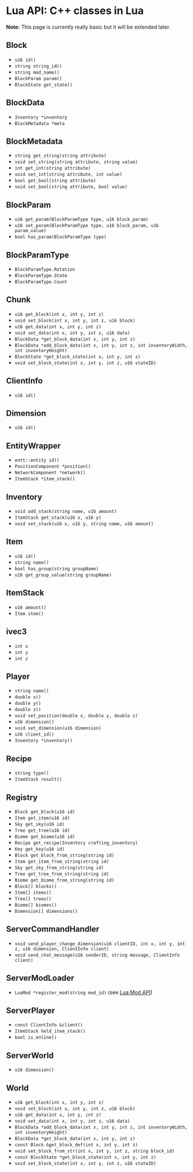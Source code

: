 # Lua API: C++ classes in Lua

**Note:** This page is currently really basic but it will be extended later.

## Block

- `u16 id()`
- `string string_id()`
- `string mod_name()`
- `BlockParam param()`
- `BlockState get_state()`

## BlockData

- `Inventory *inventory`
- `BlockMetadata *meta`

## BlockMetadata

- `string get_string(string attribute)`
- `void set_string(string attribute, string value)`
- `int get_int(string attribute)`
- `void set_int(string attribute, int value)`
- `bool get_bool(string attribute)`
- `void set_bool(string attribute, bool value)`

## BlockParam

- `u16 get_param(BlockParamType type, u16 block_param)`
- `u16 set_param(BlockParamType type, u16 block_param, u16 param_value)`
- `bool has_param(BlockParamType type)`

## BlockParamType

- `BlockParamType.Rotation`
- `BlockParamType.State`
- `BlockParamType.Count`

## Chunk

- `u16 get_block(int x, int y, int z)`
- `void set_block(int x, int y, int z, u16 block)`
- `u16 get_data(int x, int y, int z)`
- `void set_data(int x, int y, int z, u16 data)`
- `BlockData *get_block_data(int x, int y, int z)`
- `BlockData *add_block_data(int x, int y, int z, int inventoryWidth, int inventoryHeight)`
- `BlockState *get_block_state(int x, int y, int z)`
- `void set_block_state(int x, int y, int z, u16 stateID)`

## ClientInfo

- `u16 id()`

## Dimension

- `u16 id()`

## EntityWrapper

- `entt::entity id()`
- `PositionComponent *position()`
- `NetworkComponent *network()`
- `ItemStack *item_stack()`

## Inventory

- `void add_stack(string name, u16 amount)`
- `ItemStack get_stack(u16 x, u16 y)`
- `void set_stack(u16 x, u16 y, string name, u16 amount)`

## Item

- `u16 id()`
- `string name()`
- `bool has_group(string groupName)`
- `u16 get_group_value(string groupName)`

## ItemStack

- `u16 amount()`
- `Item item()`

## ivec3

- `int x`
- `int y`
- `int z`

## Player

- `string name()`
- `double x()`
- `double y()`
- `double z()`
- `void set_position(double x, double y, double z)`
- `u16 dimension()`
- `void set_dimension(u16 dimension)`
- `u16 client_id()`
- `Inventory *inventory()`

## Recipe

- `string type()`
- `ItemStack result()`

## Registry

- `Block get_block(u16 id)`
- `Item get_item(u16 id)`
- `Sky get_sky(u16 id)`
- `Tree get_tree(u16 id)`
- `Biome get_biome(u16 id)`
- `Recipe get_recipe(Inventory crafting_inventory)`
- `Key get_key(u16 id)`
- `Block get_block_from_string(string id)`
- `Item get_item_from_string(string id)`
- `Sky get_sky_from_string(string id)`
- `Tree get_tree_from_string(string id)`
- `Biome get_biome_from_string(string id)`
- `Block[] blocks()`
- `Item[] items()`
- `Tree[] trees()`
- `Biome[] biomes()`
- `Dimension[] dimensions()`

## ServerCommandHandler

- `void send_player_change_dimension(u16 clientID, int x, int y, int z, u16 dimension, ClientInfo client)`
- `void send_chat_message(u16 senderID, string message, ClientInfo client)`

## ServerModLoader

- `LuaMod *register_mod(string mod_id)` (see [Lua Mod API](lua-api-mod.md#example))

## ServerPlayer

- `const ClientInfo &client()`
- `ItemStack held_item_stack()`
- `bool is_online()`

## ServerWorld

- `u16 dimension()`

## World

- `u16 get_block(int x, int y, int z)`
- `void set_block(int x, int y, int z, u16 block)`
- `u16 get_data(int x, int y, int z)`
- `void set_data(int x, int y, int z, u16 data)`
- `BlockData *add_block_data(int x, int y, int z, int inventoryWidth, int inventoryHeight)`
- `BlockData *get_block_data(int x, int y, int z)`
- `const Block &get_block_def(int x, int y, int z)`
- `void set_block_from_str(int x, int y, int z, string block_id)`
- `const BlockState *get_block_state(int x, int y, int z)`
- `void set_block_state(int x, int y, int z, u16 stateID)`

